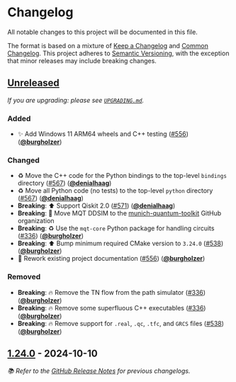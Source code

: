 <!-- Entries in each category are sorted by merge time, with the latest PRs appearing first. -->

# Changelog

All notable changes to this project will be documented in this file.

The format is based on a mixture of [Keep a Changelog] and [Common Changelog].
This project adheres to [Semantic Versioning], with the exception that minor releases may include breaking changes.

## [Unreleased]

_If you are upgrading: please see [`UPGRADING.md`](UPGRADING.md#Unreleased)._

### Added

- ✨ Add Windows 11 ARM64 wheels and C++ testing ([#556]) ([**@burgholzer**])

### Changed

- ♻️ Move the C++ code for the Python bindings to the top-level `bindings` directory ([#567]) ([**@denialhaag**])
- ♻️ Move all Python code (no tests) to the top-level `python` directory ([#567]) ([**@denialhaag**])
- **Breaking**: ⬆️ Support Qiskit 2.0 ([#571]) ([**@denialhaag**])
- **Breaking**: 🚚 Move MQT DDSIM to the [munich-quantum-toolkit] GitHub organization
- **Breaking**: ♻️ Use the `mqt-core` Python package for handling circuits ([#336]) ([**@burgholzer**])
- **Breaking**: ⬆️ Bump minimum required CMake version to `3.24.0` ([#538]) ([**@burgholzer**])
- 📝 Rework existing project documentation ([#556]) ([**@burgholzer**])

### Removed

- **Breaking**: 🔥 Remove the TN flow from the path simulator ([#336]) ([**@burgholzer**])
- **Breaking**: 🔥 Remove some superfluous C++ executables ([#336]) ([**@burgholzer**])
- **Breaking**: 🔥 Remove support for `.real`, `.qc`, `.tfc`, and `GRCS` files ([#538]) ([**@burgholzer**])

## [1.24.0] - 2024-10-10

_📚 Refer to the [GitHub Release Notes] for previous changelogs._

<!-- Version links -->

[unreleased]: https://github.com/munich-quantum-toolkit/ddsim/compare/v1.24.0...HEAD
[1.24.0]: https://github.com/munich-quantum-toolkit/ddsim/releases/tag/v1.24.0

<!-- PR links -->

[#571]: https://github.com/munich-quantum-toolkit/ddsim/pulls/571
[#567]: https://github.com/munich-quantum-toolkit/ddsim/pulls/567
[#556]: https://github.com/munich-quantum-toolkit/ddsim/pulls/556
[#538]: https://github.com/munich-quantum-toolkit/ddsim/pulls/538
[#336]: https://github.com/munich-quantum-toolkit/ddsim/pulls/336

<!-- Contributor -->

[**@burgholzer**]: https://github.com/burgholzer
[**@denialhaag**]: https://github.com/denialhaag

<!-- General links -->

[Keep a Changelog]: https://keepachangelog.com/en/1.1.0/
[Common Changelog]: https://common-changelog.org
[Semantic Versioning]: https://semver.org/spec/v2.0.0.html
[GitHub Release Notes]: https://github.com/munich-quantum-toolkit/ddsim/releases
[munich-quantum-toolkit]: https://github.com/munich-quantum-toolkit
